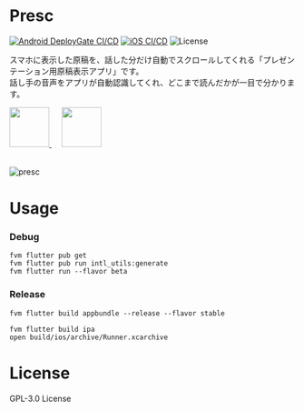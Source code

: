 # Presc
[![Android DeployGate CI/CD](https://github.com/sakusaku3939/Presc/actions/workflows/android.yml/badge.svg)](https://github.com/sakusaku3939/Presc/actions/workflows/android.yml) [![iOS CI/CD](https://github.com/sakusaku3939/Presc/actions/workflows/ios.yml/badge.svg)](https://github.com/sakusaku3939/Presc/actions/workflows/ios.yml) ![License](https://img.shields.io/github/license/sakusaku3939/presc)  

スマホに表示した原稿を、話した分だけ自動でスクロールしてくれる「プレゼンテーション用原稿表示アプリ」です。  
話し手の音声をアプリが自動認識してくれ、どこまで読んだかが一目で分かります。  

<a href='https://play.google.com/store/apps/details?id=com.sakusaku3939.presc'>
  <img height=70 src='https://user-images.githubusercontent.com/53967490/160243927-463746b7-721a-4829-961b-ecf482d7dfca.png'/>
</a>　
<a href='https://apps.apple.com/jp/app/presc/id1599599891'>
  <img height=70 src='https://user-images.githubusercontent.com/53967490/160243929-be38cf88-c4d4-4096-896d-fa5b55d1417c.png'/>
</a>

<br>
<br>

![presc](https://user-images.githubusercontent.com/53967490/139699408-2ef6dc85-83c4-4dcf-90b6-293bd9071d30.jpg)

# Usage
### Debug
```
fvm flutter pub get
fvm flutter pub run intl_utils:generate
fvm flutter run --flavor beta
```

### Release
```
fvm flutter build appbundle --release --flavor stable
```
```
fvm flutter build ipa
open build/ios/archive/Runner.xcarchive
```


# License
GPL-3.0 License

